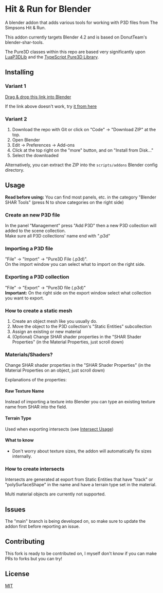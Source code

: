 # Hit & Run for Blender

A blender addon that adds various tools for working with P3D files from The Simpsons Hit & Run.

This addon currently targets Blender 4.2 and is based on DonutTeam's blender-shar-tools.

The Pure3D classes within this repo are based very significantly upon [LuaP3DLib](https://github.com/Hampo/LuaP3DLib) and the [TypeScript Pure3D Library](https://github.com/donutteam/npm-pure3d).

## Installing

### Variant 1

[Drag & drop this link into Blender](https://packages.playlook.de/blenderextensions/add-on-chocolateimage-blender-shar-tools-v1.0.0.zip?repository=/blenderextensions/api/v1/extensions)

If the link above doesn't work, try [it from here](https://packages.playlook.de/blenderextensions/)

### Variant 2

1. Download the repo with Git or click on "Code" -> "Download ZIP" at the top.
2. Open Blender
3. Edit -> Preferences -> Add-ons
4. Click at the top right on the "more" button, and on "Install from Disk..."
5. Select the downloaded

Alternatively, you can extract the ZIP into the `scripts/addons` Blender config directory.

## Usage

**Read before using:** You can find most panels, etc. in the category "Blender SHAR Tools" (press N to show categories on the right side)

### Create an new P3D file

In the panel "Management" press "Add P3D" then a new P3D collection will added to the scene collection.  
Make sure all P3D collections' name end with ".p3d"

### Importing a P3D file

"File" -> "Import" -> "Pure3D File (.p3d)".  
On the import window you can select what to import on the right side.

### Exporting a P3D collection

"File" -> "Export" -> "Pure3D file (.p3d)"  
**Important:** On the right side on the export window select what collection you want to export.

### How to create a static mesh

1. Create an object mesh like you usually do.
2. Move the object to the P3D collection's "Static Entities" subcollection
3. Assign an existing or new material
4. (Optional) Change SHAR shader properties in the "SHAR Shader Properties" (in the Material Properties, just scroll down)

### Materials/Shaders?

Change SHAR shader properties in the "SHAR Shader Properties" (in the Material Properties on an object, just scroll down)

Explanations of the properties:

#### Raw Texture Name

Instead of importing a texture into Blender you can type an existing texture name from SHAR into the field.

#### Terrain Type

Used when exporting intersects (see [Intersect Usage](#how-to-create-intersects))

#### What to know

- Don't worry about texture sizes, the addon will automatically fix sizes internally.

### How to create intersects

Intersects are generated at export from Static Entities that have "track" or "polySurfaceShape" in the name and have a terrain type set in the material.

Multi material objects are currently not supported.

## Issues

The "main" branch is being developed on, so make sure to update the addon first before reporting an issue.

## Contributing

This fork is ready to be contributed on, I myself don't know if you can make PRs to forks but you can try!

## License

[MIT](https://github.com/donutteam/blender-shar-tools/blob/main/LICENSE.md)

